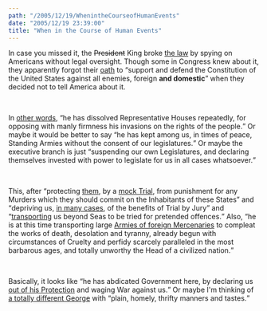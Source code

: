 ```yaml
---
path: "/2005/12/19/WhenintheCourseofHumanEvents" 
date: "2005/12/19 23:39:00" 
title: "When in the Course of Human Events" 
---
```

<p>In case you missed it, the <strike>President</strike> King broke <a href="http://www.law.cornell.edu/uscode/html/uscode50/usc_sec_50_00001802----000-.html">the law</a> by spying on Americans without legal oversight. Though some in Congress knew about it, they apparently forgot their <a href="http://www.pegmusic.com/congressional-oath.html">oath</a> to <q>support and defend the Constitution of the United States against all enemies, foreign <strong>and domestic</strong></q> when they decided not to tell America about it.</p><br><p>In <a href="http://www.law.indiana.edu/uslawdocs/declaration.html">other words</a>, <q>he has dissolved Representative Houses repeatedly, for opposing with manly firmness his invasions on the rights of the people.</q> Or maybe it would be better to say <q>he has kept among us, in times of peace, Standing Armies without the consent of our legislatures.</q> Or maybe the executive branch is just <q>suspending our own Legislatures, and declaring themselves invested with power to legislate for us in all cases whatsoever.</q></p><br><p>This, after <q>protecting <a href="http://www.antiwar.com/news/?articleid=2444">them</a>, by a <a href="http://edition.cnn.com/2005/LAW/05/04/prisoner.abuse.england/">mock Trial</a>, from punishment for any Murders which they should commit on the Inhabitants of these States</q> and <q>depriving us, <a href="http://www.epic.org/privacy/terrorism/hr3162.html">in many cases</a>, of the benefits of Trial by Jury</q> and <q><a href="http://news.bbc.co.uk/2/hi/europe/4524864.stm">transporting</a> us beyond Seas to be tried for pretended offences.</q> Also, <q>he is at this time transporting large <a href="http://www.csmonitor.com/2005/0303/p06s02-woam.html">Armies of foreign Mercenaries</a> to compleat the works of death, desolation and tyranny, already begun with circumstances of Cruelty and perfidy scarcely paralleled in the most barbarous ages, and totally unworthy the Head of a civilized nation.</q></p><br><p>Basically, it looks like <q>he has abdicated Government here, by declaring us <a href="http://www.voanews.com/english/2005-12-19-voa60.cfm">out of his Protection</a> and waging War against us.</q> Or maybe I'm thinking of <a href="http://en.wikipedia.org/wiki/George_III_of_the_United_Kingdom">a totally different George</a> with <q>plain, homely, thrifty manners and tastes.</q></p>